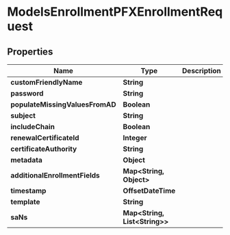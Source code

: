

# ModelsEnrollmentPFXEnrollmentRequest


## Properties

| Name | Type | Description | Notes |
|------------ | ------------- | ------------- | -------------|
|**customFriendlyName** | **String** |  |  [optional] |
|**password** | **String** |  |  [optional] |
|**populateMissingValuesFromAD** | **Boolean** |  |  [optional] |
|**subject** | **String** |  |  [optional] |
|**includeChain** | **Boolean** |  |  [optional] |
|**renewalCertificateId** | **Integer** |  |  [optional] |
|**certificateAuthority** | **String** |  |  [optional] |
|**metadata** | **Object** |  |  [optional] |
|**additionalEnrollmentFields** | **Map&lt;String, Object&gt;** |  |  [optional] |
|**timestamp** | **OffsetDateTime** |  |  [optional] |
|**template** | **String** |  |  [optional] |
|**saNs** | **Map&lt;String, List&lt;String&gt;&gt;** |  |  [optional] |



